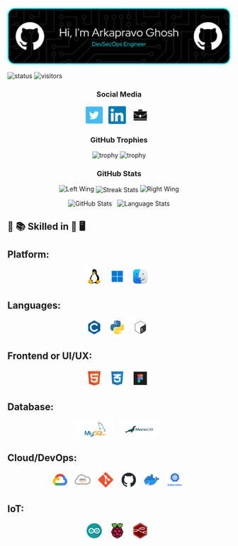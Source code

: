 <p align="center"><img src="images/header/github-header-image.png" /></p>

![status](https://img.shields.io/badge/Btw-I%20use%20Arch-blue)
![visitors](https://visitor-badge.laobi.icu/badge?page_id=Arkapravo-Ghosh.Arkapravo-Ghosh)

<h3 align="center">Social Media</h3>

<p align="center">
<a href="https://twitter.com/ArkapravoGhosh1"><img height="40" src="images/social/t.jpg" alt="Twitter"></a>&nbsp;&nbsp;
<a href="https://www.linkedin.com/in/arkapravo-ghosh/"><img height="40" src="images/social/l.png" alt="LinkedIn"></a>&nbsp;&nbsp;
<a href="https://raw.githubusercontent.com/Arkapravo-Ghosh/ark-resume/main/Arkapravo_Ghosh_Resume.pdf"><img height="40" src="images/social/p.jpg" alt="Resume"></a>&nbsp;&nbsp;
</p>

<h3 align="center">GitHub Trophies</h3>
<div align="center">

![trophy](https://github-profile-trophy.vercel.app/?username=Arkapravo-Ghosh&theme=dark_lover&no-frame=true&no-bg=true&margin-w=4&column=5&title=MultiLanguage,Joined2020,Commits,Followers,Stars)
![trophy](https://github-profile-trophy.vercel.app/?username=Arkapravo-Ghosh&theme=dark_lover&no-frame=true&no-bg=true&margin-w=4&column=3&title=PullRequest,Repositories,Issues)
</div>
<h3 align="center">GitHub Stats</h3>
<div align="center">

<img height="140" width="140" src="https://user-images.githubusercontent.com/78967360/158388511-9b4590dc-96f5-402a-9b6b-b51add4efc70.png" alt="Left Wing">
<img align="center" src="https://github-readme-streak-stats.herokuapp.com/?user=Arkapravo-Ghosh&theme=windows-dark&hide_border=true" alt="Streak Stats">
<img height="140" width="140" src="https://user-images.githubusercontent.com/78967360/158388859-2bac10f7-efd5-45d7-93bb-777271b5426f.png" alt="Right Wing">
<p></p>
</div>
<div align=center>
<img src="https://github-readme-stats.vercel.app/api?username=Arkapravo-Ghosh&show_icons=true&locale=en&theme=github_dark&hide_border=true&bg_color=000000" alt="GitHub Stats">
&nbsp;
<img align=top src="https://github-readme-stats.vercel.app/api/top-langs?username=Arkapravo-Ghosh&show_icons=true&locale=en&theme=github_dark&hide_border=true&bg_color=000000&layout=compact&langs_count=10&hide=javascript,assembly,fortran,rust,java,r,dart,c%23,jupyter%20notebook,c%2B%2B" height="195px" alt="Language Stats">
</div>

## :open_book: :books: Skilled in :closed_book: :desktop_computer:

## Platform:
<div align=center>
<img src="images/platform/linux.png" height="40" alt="Linux">&nbsp;&nbsp;
<img src="images/platform/windows.png" height="40" alt="Windows">&nbsp;&nbsp;
<img src="images/platform/macos.png" height="40" alt="macOS">&nbsp;&nbsp;
</div>

## Languages:
<div align=center>
<img src="images/pl/c.png" height="40" alt="C">&nbsp;&nbsp;
<img src="images/pl/python.png" height="40" alt="Python">&nbsp;&nbsp;
<img src="images/pl/bash.png" height="40" alt="Bash">&nbsp;&nbsp;
</div>

## Frontend or UI/UX:
<div align=center>
<img src="images/frontend/html.png" height="40" alt="HTML">&nbsp;&nbsp;
<img src="images/frontend/css.png" height="40" alt="CSS">&nbsp;&nbsp;
<img src="images/frontend/figma.png" height="40" alt="Figma">&nbsp;&nbsp;
</div>

## Database:
<div align=center>
<img src="images/db/mysql.png" height="40" alt="MySQL">&nbsp;&nbsp;
<img src="images/db/mariadb.png" height="40" alt="MariaDB">&nbsp;&nbsp;
</div>

## Cloud/DevOps:
<div align=center>
<img src="images/cloud/gcp.png" height="40" alt="Google Cloud Platform">&nbsp;&nbsp;
<img src="images/cloud/aws.png" height="40" alt="Amazon Web Services">&nbsp;&nbsp;
<img src="images/cloud/git.png" height="40" alt="Git">&nbsp;&nbsp;
<img src="images/cloud/github.png" height="40" alt="GitHub">&nbsp;&nbsp;
<img src="images/cloud/docker.png" height="40" alt="Docker">&nbsp;&nbsp;
<img src="images/cloud/kubernetes.png" height="40" alt="Kubernetes">&nbsp;&nbsp;
</div>

## IoT:
<div align=center>
<img src="images/iot/arduino.png" height="40" alt="Arduino">&nbsp;&nbsp;
<img src="images/iot/rpi.png" height="40" alt="Raspberry Pi">&nbsp;&nbsp;
<img src="images/iot/node-red.png" height="40" alt="Node-RED">&nbsp;&nbsp;
</div>
